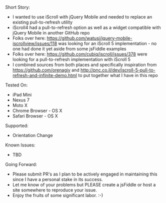 Short Story:
* I wanted to use iScroll with jQuery Mobile and needed to replace an existing pull-to-refresh utility
* iScroll4 had a pull-to-refresh option as well as a widget compatible with jQuery Mobile in another GitHub repo
* Folks over here: https://github.com/watusi/jquery-mobile-iscrollview/issues/118 was looking for an iScroll 5 implementation - no one had done it yet aside from some jsFiddle examples
* Folks over here: https://github.com/cubiq/iscroll/issues/378 were looking for a pull-to-refresh implementation with iScroll 5
* I combined sources from both places and specifically inspiration from https://github.com/orenagiv and http://pnc.co.il/dev/iscroll-5-pull-to-refresh-and-infinite-demo.html to put together what I have in this repo

Tested On:
* iPad Mini
* Nexus 7
* Moto X
* Chrome Browser - OS X
* Safari Browser - OS X

Supported:
* Orientation Change

Known Issues:
* TBD

Going Forward:
* Please submit PR's as I plan to be actively engaged in maintaining this since I have a personal stake in its success.
* Let me know of your problems but PLEASE create a jsFiddle or host a site somewhere to reproduce your issue.
* Enjoy the fruits of some significant labor. :-)